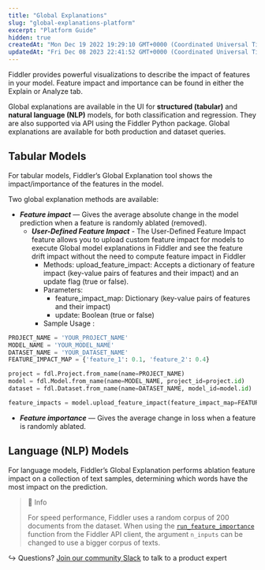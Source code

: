 ```yaml
---
title: "Global Explanations"
slug: "global-explanations-platform"
excerpt: "Platform Guide"
hidden: true
createdAt: "Mon Dec 19 2022 19:29:10 GMT+0000 (Coordinated Universal Time)"
updatedAt: "Fri Dec 08 2023 22:41:52 GMT+0000 (Coordinated Universal Time)"
---
```

Fiddler provides powerful visualizations to describe the impact of features in your model. Feature impact and importance can be found in either the Explain or Analyze tab.

Global explanations are available in the UI for **structured (tabular)** and **natural language (NLP)** models, for both classification and regression. They are also supported via API using the Fiddler Python package. Global explanations are available for both production and dataset queries.

## Tabular Models

For tabular models, Fiddler’s Global Explanation tool shows the impact/importance of the features in the model.

Two global explanation methods are available:

* **_Feature impact_** — Gives the average absolute change in the model prediction when a feature is randomly ablated (removed).
  * **_User-Defined Feature Impact_** - The User-Defined Feature Impact feature allows you to upload custom feature impact for models to execute Global model explanations in Fiddler and see the feature drift impact without the need to compute feature impact in Fiddler
    * Methods: upload_feature_impact: Accepts a dictionary of feature impact (key-value pairs of features and their impact) and an update flag (true or false).
    * Parameters:
      * feature_impact_map: Dictionary (key-value pairs of features and their impact)
      * update: Boolean (true or false)
    * Sample Usage :

```python
PROJECT_NAME = 'YOUR_PROJECT_NAME'
MODEL_NAME = 'YOUR_MODEL_NAME'
DATASET_NAME = 'YOUR_DATASET_NAME'
FEATURE_IMPACT_MAP = {'feature_1': 0.1, 'feature_2': 0.4}

project = fdl.Project.from_name(name=PROJECT_NAME)
model = fdl.Model.from_name(name=MODEL_NAME, project_id=project.id)
dataset = fdl.Dataset.from_name(name=DATASET_NAME, model_id=model.id)

feature_impacts = model.upload_feature_impact(feature_impact_map=FEATURE_IMPACT_MAP, update=False)
```
* **_Feature importance_** — Gives the average change in loss when a feature is randomly ablated.

## Language (NLP) Models

For language models, Fiddler’s Global Explanation performs ablation feature impact on a collection of text samples, determining which words have the most impact on the prediction.

> 📘 Info
>
> For speed performance, Fiddler uses a random corpus of 200 documents from the dataset. When using the [`run_feature_importance`](https://api.fiddler.ai/#client-run_feature_importance) function from the Fiddler API client, the argument `n_inputs` can be changed to use a bigger corpus of texts.

↪ Questions? [Join our community Slack](https://www.fiddler.ai/slackinvite) to talk to a product expert
